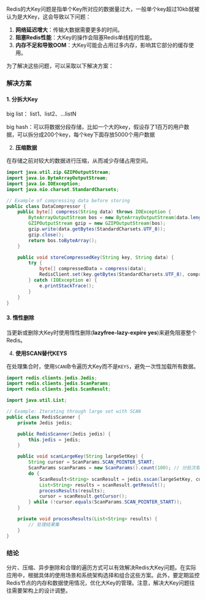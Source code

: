 Redis的大Key问题是指单个Key所对应的数据量过大，一般单个key超过10kb就被认为是大Key，这会导致以下问题：

1. **网络延迟增大**：传输大数据需要更多的时间。
2. **阻塞Redis性能**：大Key的操作会阻塞Redis单线程的性能。
3. **内存不足和导致OOM**：大Key可能会占用过多内存，影响其它部分的缓存使用。

为了解决这些问题，可以采取以下解决方案：

### 解决方案

#### 1. **分拆大Key**

big list： list1、list2、...listN

big hash：可以将数据分段存储，比如一个大的key，假设存了1百万的用户数据，可以拆分成200个key，每个key下面存放5000个用户数据

2. **压缩数据**

在存储之前对较大的数据进行压缩，从而减少存储占用空间。

```java
import java.util.zip.GZIPOutputStream;  
import java.io.ByteArrayOutputStream;  
import java.io.IOException;  
import java.nio.charset.StandardCharsets;  

// Example of compressing data before storing  
public class DataCompressor {  
    public byte[] compress(String data) throws IOException {  
        ByteArrayOutputStream bos = new ByteArrayOutputStream(data.length());  
        GZIPOutputStream gzip = new GZIPOutputStream(bos);  
        gzip.write(data.getBytes(StandardCharsets.UTF_8));  
        gzip.close();  
        return bos.toByteArray();  
    }  

    public void storeCompressedKey(String key, String data) {  
        try {  
            byte[] compressedData = compress(data);  
            RedisClient.set(key.getBytes(StandardCharsets.UTF_8), compressedData);  
        } catch (IOException e) {  
            e.printStackTrace();  
        }  
    }  
}
```

#### 3. **惰性删除**

当更新或删除大Key时使用惰性删除(**lazyfree-lazy-expire yes**)来避免阻塞整个Redis。

4. **使用SCAN替代KEYS**

在处理集合时，使用`SCAN`命令遍历大Key而不是`KEYS`，避免一次性加载所有数据。

```java
import redis.clients.jedis.Jedis;  
import redis.clients.jedis.ScanParams;  
import redis.clients.jedis.ScanResult;  

import java.util.List;  

// Example: Iterating through large set with SCAN  
public class RedisScanner {  
    private Jedis jedis;  

    public RedisScanner(Jedis jedis) {  
        this.jedis = jedis;  
    }  

    public void scanLargeKey(String largeSetKey) {  
        String cursor = ScanParams.SCAN_POINTER_START;  
        ScanParams scanParams = new ScanParams().count(100); // 分批次取100个  
        do {  
            ScanResult<String> scanResult = jedis.sscan(largeSetKey, cursor, scanParams);  
            List<String> results = scanResult.getResult();  
            processResults(results);  
            cursor = scanResult.getCursor();  
        } while (!cursor.equals(ScanParams.SCAN_POINTER_START));  
    }  

    private void processResults(List<String> results) {  
        // 处理结果集  
    }  
}
```

### 结论

分片、压缩、异步删除和合理的遍历方式可以有效解决Redis大Key问题。在实际应用中，根据具体的使用场景和系统架构选择和组合这些方案。此外，要定期监控Redis节点的内存和数据使用情况，优化大Key的管理。注意，解决大Key问题往往需要架构上的设计调整。
